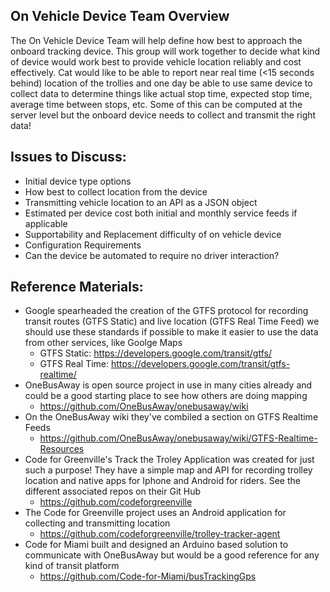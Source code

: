 ## On Vehicle Device Team Overview

The On Vehicle Device Team will help define how best to approach the onboard tracking device.  This group will work together to decide what kind of device would work best to provide vehicle location reliably and cost effectively.  Cat would like to be able to report near real time (<15 seconds behind) location of the trollies and one day be able to use same device to collect data to determine things like actual stop time, expected stop time, average time between stops, etc. Some of this can be computed at the server level but the onboard device needs to collect and transmit the right data! 

## Issues to Discuss:

* Initial device type options
* How best to collect location from the device
* Transmitting vehicle location to an API as a JSON object
* Estimated per device cost both initial and monthly service feeds if applicable
* Supportability and Replacement difficulty of on vehicle device
* Configuration Requirements
* Can the device be automated to require no driver interaction?

## Reference Materials:

* Google spearheaded the creation of the GTFS protocol for recording transit routes (GTFS Static) and live location (GTFS Real Time Feed) we should use these standards if possible to make it easier to use the data from other services, like Goolge Maps
   * GTFS Static: https://developers.google.com/transit/gtfs/
   * GTFS Real Time: https://developers.google.com/transit/gtfs-realtime/
* OneBusAway is open source project in use in many cities already and could be a good starting place to see how others are doing mapping
   * https://github.com/OneBusAway/onebusaway/wiki
* On the OneBusAway wiki they've combiled a section on GTFS Realtime Feeds
   * https://github.com/OneBusAway/onebusaway/wiki/GTFS-Realtime-Resources
* Code for Greenville's Track the Troley Application was created for just such a purpose!  They have a simple map and API for recording trolley location and native apps for Iphone and Android for riders. See the different associated repos on their Git Hub 
   * https://github.com/codeforgreenville
* The Code for Greenville project uses an Android application for collecting and transmitting location   
   * https://github.com/codeforgreenville/trolley-tracker-agent
* Code for Miami built and designed an Arduino based solution to communicate with OneBusAway but would be a good reference for any kind of transit platform
   * https://github.com/Code-for-Miami/busTrackingGps
